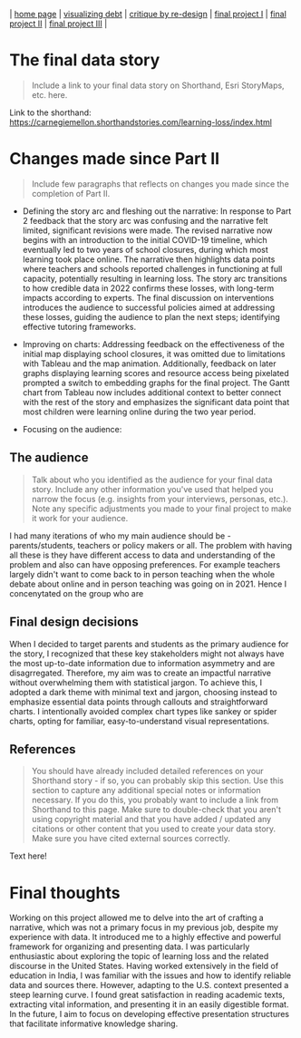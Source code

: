 | [home page](https://pranavakadiyala.github.io/Portfolio/) | [visualizing debt](visualizing-government-debt) | [critique by re-design](critique-by-design) | [final project I](final-project-part-one) | [final project II](final-project-part-two) | [final project III](final-project-part-three) |

# The final data story
> Include a link to your final data story on Shorthand, Esri StoryMaps, etc. here. 

Link to the shorthand: https://carnegiemellon.shorthandstories.com/learning-loss/index.html

# Changes made since Part II
> Include few paragraphs that reflects on changes you made since the completion of Part II. 

* Defining the story arc and fleshing out the narrative:  In response to Part 2 feedback that the story arc was confusing and the narrative felt limited, significant revisions were made. The revised narrative now begins with an introduction to the initial COVID-19 timeline, which eventually led to two years of school closures, during which most learning took place online. The narrative then highlights data points where teachers and schools reported challenges in functioning at full capacity, potentially resulting in learning loss. The story arc transitions to how credible data in 2022 confirms these losses, with long-term impacts according to experts. The final discussion on interventions introduces the audience to successful policies aimed at addressing these losses, guiding the audience to plan the next steps; identifying effective tutoring frameworks.

* Improving on charts: Addressing feedback on the effectiveness of the initial map displaying school closures, it was omitted due to limitations with Tableau and the map animation. Additionally, feedback on later graphs displaying learning scores and resource access being pixelated prompted a switch to embedding graphs for the final project. The Gantt chart from Tableau now includes additional context to better connect with the rest of the story and emphasizes the significant data point that most children were learning online during the two year period. 

* Focusing on the audience: 

## The audience
> Talk about who you identified as the audience for your final data story.  Include any other information you've used that helped you narrow the focus (e.g. insights from your interviews, personas, etc.).  Note any specific adjustments you made to your final project to make it work for your audience.

I had many iterations of who my main audience should be - parents/students, teachers or policy makers or all. The problem with having all these is they have different access to data and understanding of the problem and also can have opposing preferences. For example teachers largely didn't want to come back to in person teaching when the whole debate about online and in person teaching was going on in 2021. Hence I concenytated on the group who are

## Final design decisions

When I decided to target parents and students as the primary audience for the story, I recognized that these key stakeholders might not always have the most up-to-date information due to information asymmetry and are disagrregated. Therefore, my aim was to create an impactful narrative without overwhelming them with statistical jargon. To achieve this, I adopted a dark theme with minimal text and jargon, choosing instead to emphasize essential data points through callouts and straightforward charts. I intentionally avoided complex chart types like sankey or spider charts, opting for familiar, easy-to-understand visual representations. 

## References
> You should have already included detailed references on your Shorthand story - if so, you can probably skip this section.  Use this section to capture any additional special notes or information necessary.  If you do this, you probably want to include a link from Shorthand to this page. Make sure to double-check that you aren't using copyright material and that you have added / updated any citations or other content that you used to create your data story.  Make sure you have cited external sources correctly. 

Text here!

# Final thoughts

Working on this project allowed me to delve into the art of crafting a narrative, which was not a primary focus in my previous job, despite my experience with data. It introduced me to a highly effective and powerful framework for organizing and presenting data. I was particularly enthusiastic about exploring the topic of learning loss and the related discourse in the United States. Having worked extensively in the field of education in India, I was familiar with the issues and how to identify reliable data and sources there. However, adapting to the U.S. context presented a steep learning curve. I found great satisfaction in reading academic texts, extracting vital information, and presenting it in an easily digestible format. In the future, I aim to focus on developing effective presentation structures that facilitate informative knowledge sharing. 
